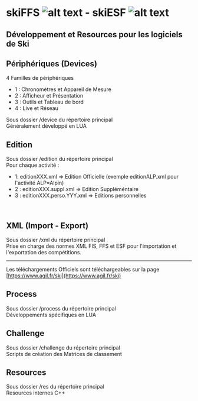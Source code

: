 # skiFFS ![alt text](https://github.com/agilsport/ski/blob/main/img/32x32_ffs.png "Logo FFS") - skiESF ![alt text](https://github.com/agilsport/ski/blob/main/img/32x32_esf.png "Logo ESF")
## Développement et Resources pour les logiciels de Ski 

## Périphériques (Devices)
4 Familles de périphériques 
- 1 : Chronomètres et Appareil de Mesure
- 2 : Afficheur et Présentation
- 3 : Outils et Tableau de bord
- 4 : Live et Réseau

Sous dossier /device du répertoire principal
<br>
Généralement développé en LUA

## Edition 
Sous dossier /edition du répertoire principal
<br>
Pour chaque activité :
- 1: editionXXX.xml => Edition Officielle (exemple editionALP.xml pour l'activité ALP=Alpin)
- 2 : editionXXX.suppl.xml => Edition Suppléméntaire
- 3 : editionXXX.perso.YYY.xml => Editions personnelles 
<br>
 
## XML (Import - Export)
Sous dossier /xml du répertoire principal
<br>
Prise en charge des normes XML FIS, FFS et ESF pour l'importation et l'exportation des compétitions.

___
Les téléchargements Officiels sont téléchargeables sur la page [https://www.agil.fr/ski](https://www.agil.fr/ski) 

 
## Process
Sous dossier /process du répertoire principal
<br>
Développements spécifiques en LUA

## Challenge
Sous dossier /challenge du répertoire principal
<br>
Scripts de création des Matrices de classement

## Resources
Sous dossier /res du répertoire principal
<br>
Resources internes C++ 




